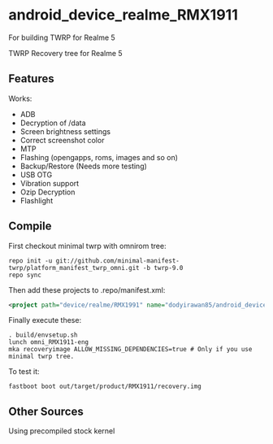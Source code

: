 # android_device_realme_RMX1911
For building TWRP for Realme 5

TWRP Recovery tree for Realme 5

## Features

Works:

- ADB
- Decryption of /data
- Screen brightness settings
- Correct screenshot color
- MTP
- Flashing (opengapps, roms, images and so on)
- Backup/Restore (Needs more testing)
- USB OTG
- Vibration support
- Ozip Decryption
- Flashlight

## Compile

First checkout minimal twrp with omnirom tree:

```
repo init -u git://github.com/minimal-manifest-twrp/platform_manifest_twrp_omni.git -b twrp-9.0
repo sync
```

Then add these projects to .repo/manifest.xml:

```xml
<project path="device/realme/RMX1991" name="dodyirawan85/android_device_realme_RMX1911" remote="github" revision="android-9.0" />
```

Finally execute these:

```
. build/envsetup.sh
lunch omni_RMX1911-eng
mka recoveryimage ALLOW_MISSING_DEPENDENCIES=true # Only if you use minimal twrp tree.
```

To test it:

```
fastboot boot out/target/product/RMX1911/recovery.img
```

## Other Sources

Using precompiled stock kernel


